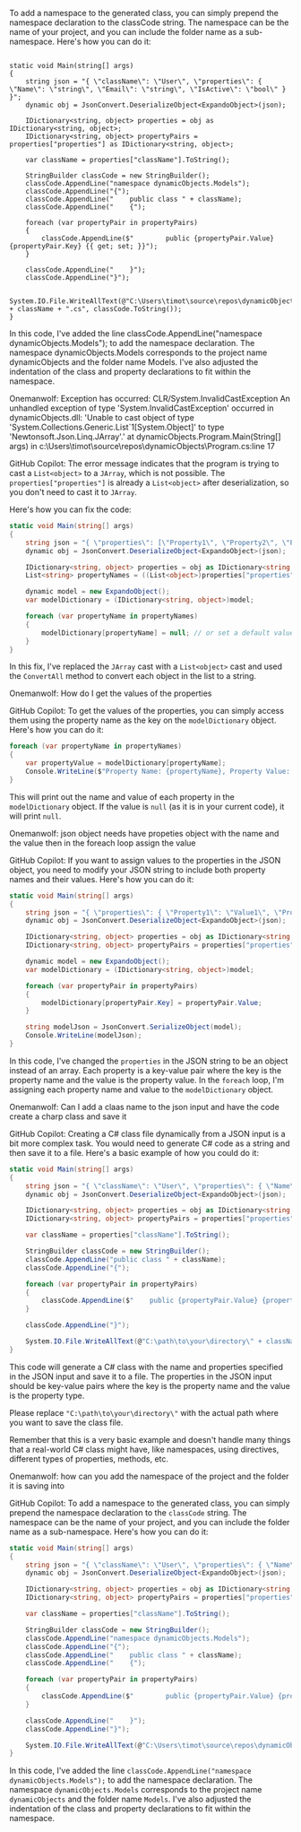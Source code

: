 
To add a namespace to the generated class, you can simply prepend the namespace declaration to the classCode string. The namespace can be the name of your project, and you can include the folder name as a sub-namespace. Here's how you can do it:


```chsarp

static void Main(string[] args)
{
    string json = "{ \"className\": \"User\", \"properties\": { \"Name\": \"string\", \"Email\": \"string\", \"IsActive\": \"bool\" } }";
    dynamic obj = JsonConvert.DeserializeObject<ExpandoObject>(json);

    IDictionary<string, object> properties = obj as IDictionary<string, object>;
    IDictionary<string, object> propertyPairs = properties["properties"] as IDictionary<string, object>;

    var className = properties["className"].ToString();

    StringBuilder classCode = new StringBuilder();
    classCode.AppendLine("namespace dynamicObjects.Models");
    classCode.AppendLine("{");
    classCode.AppendLine("    public class " + className);
    classCode.AppendLine("    {");

    foreach (var propertyPair in propertyPairs)
    {
        classCode.AppendLine($"        public {propertyPair.Value} {propertyPair.Key} {{ get; set; }}");
    }

    classCode.AppendLine("    }");
    classCode.AppendLine("}");

    System.IO.File.WriteAllText(@"C:\Users\timot\source\repos\dynamicObjects\Models\" + className + ".cs", classCode.ToString());
}

```

In this code, I've added the line classCode.AppendLine("namespace dynamicObjects.Models"); to add the namespace declaration. The namespace dynamicObjects.Models corresponds to the project name dynamicObjects and the folder name Models. I've also adjusted the indentation of the class and property declarations to fit within the namespace.


Onemanwolf: Exception has occurred: CLR/System.InvalidCastException
An unhandled exception of type 'System.InvalidCastException' occurred in dynamicObjects.dll: 'Unable to cast object of type 'System.Collections.Generic.List`1[System.Object]' to type 'Newtonsoft.Json.Linq.JArray'.'
   at dynamicObjects.Program.Main(String[] args) in c:\Users\timot\source\repos\dynamicObjects\Program.cs:line 17

GitHub Copilot: The error message indicates that the program is trying to cast a `List<object>` to a `JArray`, which is not possible. The `properties["properties"]` is already a `List<object>` after deserialization, so you don't need to cast it to `JArray`.

Here's how you can fix the code:

```csharp
static void Main(string[] args)
{
    string json = "{ \"properties\": [\"Property1\", \"Property2\", \"Property3\"] }";
    dynamic obj = JsonConvert.DeserializeObject<ExpandoObject>(json);

    IDictionary<string, object> properties = obj as IDictionary<string, object>;
    List<string> propertyNames = ((List<object>)properties["properties"]).ConvertAll(x => x.ToString());

    dynamic model = new ExpandoObject();
    var modelDictionary = (IDictionary<string, object>)model;

    foreach (var propertyName in propertyNames)
    {
        modelDictionary[propertyName] = null; // or set a default value
    }
}
```

In this fix, I've replaced the `JArray` cast with a `List<object>` cast and used the `ConvertAll` method to convert each object in the list to a string.

Onemanwolf: How do I get the values of the properties

GitHub Copilot: To get the values of the properties, you can simply access them using the property name as the key on the `modelDictionary` object. Here's how you can do it:

```csharp
foreach (var propertyName in propertyNames)
{
    var propertyValue = modelDictionary[propertyName];
    Console.WriteLine($"Property Name: {propertyName}, Property Value: {propertyValue}");
}
```

This will print out the name and value of each property in the `modelDictionary` object. If the value is `null` (as it is in your current code), it will print `null`.

Onemanwolf: json object needs have propeties object with the name and the value then in the foreach loop assign the value

GitHub Copilot: If you want to assign values to the properties in the JSON object, you need to modify your JSON string to include both property names and their values. Here's how you can do it:

```csharp
static void Main(string[] args)
{
    string json = "{ \"properties\": { \"Property1\": \"Value1\", \"Property2\": \"Value2\", \"Property3\": \"Value3\" } }";
    dynamic obj = JsonConvert.DeserializeObject<ExpandoObject>(json);

    IDictionary<string, object> properties = obj as IDictionary<string, object>;
    IDictionary<string, object> propertyPairs = properties["properties"] as IDictionary<string, object>;

    dynamic model = new ExpandoObject();
    var modelDictionary = (IDictionary<string, object>)model;

    foreach (var propertyPair in propertyPairs)
    {
        modelDictionary[propertyPair.Key] = propertyPair.Value;
    }

    string modelJson = JsonConvert.SerializeObject(model);
    Console.WriteLine(modelJson);
}
```

In this code, I've changed the `properties` in the JSON string to be an object instead of an array. Each property is a key-value pair where the key is the property name and the value is the property value. In the `foreach` loop, I'm assigning each property name and value to the `modelDictionary` object.

Onemanwolf: Can I add a claas name to the json input and have the code create a charp class and save it

GitHub Copilot: Creating a C# class file dynamically from a JSON input is a bit more complex task. You would need to generate C# code as a string and then save it to a file. Here's a basic example of how you could do it:

```csharp
static void Main(string[] args)
{
    string json = "{ \"className\": \"User\", \"properties\": { \"Name\": \"string\", \"Email\": \"string\", \"IsActive\": \"bool\" } }";
    dynamic obj = JsonConvert.DeserializeObject<ExpandoObject>(json);

    IDictionary<string, object> properties = obj as IDictionary<string, object>;
    IDictionary<string, object> propertyPairs = properties["properties"] as IDictionary<string, object>;

    var className = properties["className"].ToString();

    StringBuilder classCode = new StringBuilder();
    classCode.AppendLine("public class " + className);
    classCode.AppendLine("{");

    foreach (var propertyPair in propertyPairs)
    {
        classCode.AppendLine($"    public {propertyPair.Value} {propertyPair.Key} {{ get; set; }}");
    }

    classCode.AppendLine("}");

    System.IO.File.WriteAllText(@"C:\path\to\your\directory\" + className + ".cs", classCode.ToString());
}
```

This code will generate a C# class with the name and properties specified in the JSON input and save it to a file. The properties in the JSON input should be key-value pairs where the key is the property name and the value is the property type.

Please replace `"C:\path\to\your\directory\"` with the actual path where you want to save the class file.

Remember that this is a very basic example and doesn't handle many things that a real-world C# class might have, like namespaces, using directives, different types of properties, methods, etc.

Onemanwolf: how can you add the namespace of the project and the folder it is saving into

GitHub Copilot: To add a namespace to the generated class, you can simply prepend the namespace declaration to the `classCode` string. The namespace can be the name of your project, and you can include the folder name as a sub-namespace. Here's how you can do it:

```csharp
static void Main(string[] args)
{
    string json = "{ \"className\": \"User\", \"properties\": { \"Name\": \"string\", \"Email\": \"string\", \"IsActive\": \"bool\" } }";
    dynamic obj = JsonConvert.DeserializeObject<ExpandoObject>(json);

    IDictionary<string, object> properties = obj as IDictionary<string, object>;
    IDictionary<string, object> propertyPairs = properties["properties"] as IDictionary<string, object>;

    var className = properties["className"].ToString();

    StringBuilder classCode = new StringBuilder();
    classCode.AppendLine("namespace dynamicObjects.Models");
    classCode.AppendLine("{");
    classCode.AppendLine("    public class " + className);
    classCode.AppendLine("    {");

    foreach (var propertyPair in propertyPairs)
    {
        classCode.AppendLine($"        public {propertyPair.Value} {propertyPair.Key} {{ get; set; }}");
    }

    classCode.AppendLine("    }");
    classCode.AppendLine("}");

    System.IO.File.WriteAllText(@"C:\Users\timot\source\repos\dynamicObjects\Models\" + className + ".cs", classCode.ToString());
}
```

In this code, I've added the line `classCode.AppendLine("namespace dynamicObjects.Models");` to add the namespace declaration. The namespace `dynamicObjects.Models` corresponds to the project name `dynamicObjects` and the folder name `Models`. I've also adjusted the indentation of the class and property declarations to fit within the namespace.